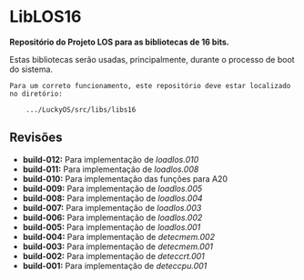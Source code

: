 # LibLOS16 #
**Repositório do Projeto LOS para as bibliotecas de 16 bits.**

Estas bibliotecas serão usadas, principalmente, durante o processo de boot do sistema.

```
Para um correto funcionamento, este repositório deve estar localizado no diretório:

	.../LuckyOS/src/libs/libs16
```

## Revisões ##

* **build-012:** Para implementação de *loadlos.010*
* **build-011:** Para implementação de *loadlos.008*
* **build-010:** Para implementação das funções para A20
* **build-009:** Para implementação de *loadlos.005*
* **build-008:** Para implementação de *loadlos.004*
* **build-007:** Para implementação de *loadlos.003*
* **build-006:** Para implementação de *loadlos.002*
* **build-005:** Para implementação de *loadlos.001*
* **build-004:** Para implementação de *detecmem.002*
* **build-003:** Para implementação de *detecmem.001*
* **build-002:** Para implementação de *deteccrt.001*
* **build-001:** Para implementação de *deteccpu.001*
